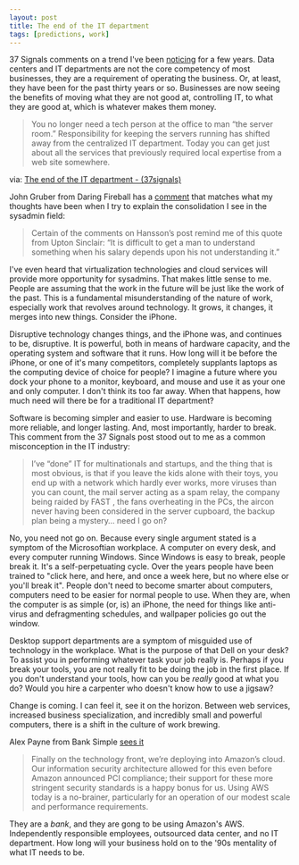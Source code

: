 ```yaml
---
layout: post
title: The end of the IT department
tags: [predictions, work]
---
```


37 Signals comments on a trend I've been [noticing][1] for a few years. Data centers and IT departments are not the core competency of most businesses, they are a requirement of operating the business. Or, at least, they have been for the past thirty years or so. Businesses are now seeing the benefits of moving what they are not good at, controlling IT, to what they are good at, which is whatever makes them money.

>You no longer need a tech person at the office to man “the server room.” Responsibility for keeping the servers running has shifted away from the centralized IT department. Today you can get just about all the services that previously required local expertise from a web site somewhere.

via: [The end of the IT department - (37signals)][2]

John Gruber from Daring Fireball has a [comment][3] that matches what my thoughts have been when I try to explain the consolidation I see in the sysadmin field:

>Certain of the comments on Hansson’s post remind me of this quote from Upton Sinclair: “It is difficult to get a man to understand something when his salary depends upon his not understanding it.”

I've even heard that virtualization technologies and cloud services will provide more opportunity for sysadmins. That makes little sense to me. People are assuming that the work in the future will be just like the work of the past. This is a fundamental misunderstanding of the nature of work, especially work that revolves around technology. It grows, it changes, it merges into new things. Consider the iPhone.

Disruptive technology changes things, and the iPhone was, and continues to be, disruptive. It is powerful, both in means of hardware capacity, and the operating system and software that it runs. How long will it be before the iPhone, or one of it's many competitors, completely supplants laptops as the computing device of choice for people? I imagine a future where you dock your phone to a monitor, keyboard, and mouse and use it as your one and only computer. I don't think its too far away. When that happens, how much need will there be for a traditional IT department? 

Software is becoming simpler and easier to use. Hardware is becoming more reliable, and longer lasting. And, most importantly, harder to break. This comment from the 37 Signals post stood out to me as a common misconception in the IT industry:

> I’ve “done” IT for multinationals and startups, and the thing that is most obvious, is that if you leave the kids alone with their toys, you end up with a network which hardly ever works, more viruses than you can count, the mail server acting as a spam relay, the company being raided by FAST , the fans overheating in the PCs, the aircon never having been considered in the server cupboard, the backup plan being a mystery… need I go on?

No, you need not go on. Because every single argument stated is a symptom of the Microsoftian workplace. A computer on every desk, and every computer running Windows. Since Windows is easy to break, people break it. It's a self-perpetuating cycle. Over the years people have been trained to "click here, and here, and once a week here, but no where else or you'll break it". People don't need to become smarter about computers, computers need to be easier for normal people to use. When they are, when the computer is as simple (or, is) an iPhone, the need for things like anti-virus and defragmenting schedules, and wallpaper policies go out the window. 

Desktop support departments are a symptom of misguided use of technology in the workplace. What is the purpose of that Dell on your desk? To assist you in performing whatever task your job really is. Perhaps if you break your tools, you are not really fit to be doing the job in the first place. If you don't understand your tools, how can you be *really* good at what you do? Would you hire a carpenter who doesn't know how to use a jigsaw?

Change is coming. I can feel it, see it on the horizon. Between web services, increased business specialization, and incredibly small and powerful computers, there is a shift in the culture of work brewing. 

Alex Payne from Bank Simple [sees it][4]

>Finally on the technology front, we’re deploying into Amazon’s cloud. Our information security architecture allowed for this even before Amazon announced PCI compliance; their support for these more stringent security standards is a happy bonus for us. Using AWS today is a no-brainer, particularly for an operation of our modest scale and performance requirements.

They are a *bank*, and they are gong to be using Amazon's AWS. Independently responsible employees, outsourced data center, and no IT department. How long will your business hold on to the '90s mentality of what IT needs to be.


[1]: https://jonathanbuys.com/10-27-2008/end-of-an-era-2.html
[2]: http://37signals.com/svn/posts/2785-the-end-of-the-it-department
[3]: http://daringfireball.net/linked/2011/02/23/dhh-it-dept
[4]: http://banksimple.com/engineering/2011/01/03/engineering-at-banksimple/